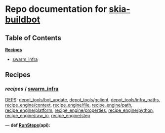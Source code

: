 <!--- AUTOGENERATED BY `./recipes.py test train` -->
# Repo documentation for [skia-buildbot]()
## Table of Contents

**[Recipes](#Recipes)**
  * [swarm_infra](#recipes-swarm_infra)
## Recipes

### *recipes* / [swarm\_infra](/infra/bots/recipes/swarm_infra.py)

[DEPS](/infra/bots/recipes/swarm_infra.py#13): [depot\_tools/bot\_update][depot_tools/recipe_modules/bot_update], [depot\_tools/gclient][depot_tools/recipe_modules/gclient], [depot\_tools/infra\_paths][depot_tools/recipe_modules/infra_paths], [recipe\_engine/context][recipe_engine/recipe_modules/context], [recipe\_engine/file][recipe_engine/recipe_modules/file], [recipe\_engine/path][recipe_engine/recipe_modules/path], [recipe\_engine/platform][recipe_engine/recipe_modules/platform], [recipe\_engine/properties][recipe_engine/recipe_modules/properties], [recipe\_engine/python][recipe_engine/recipe_modules/python], [recipe\_engine/raw\_io][recipe_engine/recipe_modules/raw_io], [recipe\_engine/step][recipe_engine/recipe_modules/step]

&mdash; **def [RunSteps](/infra/bots/recipes/swarm_infra.py#31)(api):**

[depot_tools/recipe_modules/bot_update]: https://chromium.googlesource.com/chromium/tools/depot_tools.git/+/43d3bb888697ac7c36cd90ed6b43f8d465f27769/recipes/README.recipes.md#recipe_modules-bot_update
[depot_tools/recipe_modules/gclient]: https://chromium.googlesource.com/chromium/tools/depot_tools.git/+/43d3bb888697ac7c36cd90ed6b43f8d465f27769/recipes/README.recipes.md#recipe_modules-gclient
[depot_tools/recipe_modules/infra_paths]: https://chromium.googlesource.com/chromium/tools/depot_tools.git/+/43d3bb888697ac7c36cd90ed6b43f8d465f27769/recipes/README.recipes.md#recipe_modules-infra_paths
[recipe_engine/recipe_modules/context]: https://chromium.googlesource.com/infra/luci/recipes-py.git/+/89de9b614d19f40ca3659686ca4a9718cc0cbc83/README.recipes.md#recipe_modules-context
[recipe_engine/recipe_modules/file]: https://chromium.googlesource.com/infra/luci/recipes-py.git/+/89de9b614d19f40ca3659686ca4a9718cc0cbc83/README.recipes.md#recipe_modules-file
[recipe_engine/recipe_modules/path]: https://chromium.googlesource.com/infra/luci/recipes-py.git/+/89de9b614d19f40ca3659686ca4a9718cc0cbc83/README.recipes.md#recipe_modules-path
[recipe_engine/recipe_modules/platform]: https://chromium.googlesource.com/infra/luci/recipes-py.git/+/89de9b614d19f40ca3659686ca4a9718cc0cbc83/README.recipes.md#recipe_modules-platform
[recipe_engine/recipe_modules/properties]: https://chromium.googlesource.com/infra/luci/recipes-py.git/+/89de9b614d19f40ca3659686ca4a9718cc0cbc83/README.recipes.md#recipe_modules-properties
[recipe_engine/recipe_modules/python]: https://chromium.googlesource.com/infra/luci/recipes-py.git/+/89de9b614d19f40ca3659686ca4a9718cc0cbc83/README.recipes.md#recipe_modules-python
[recipe_engine/recipe_modules/raw_io]: https://chromium.googlesource.com/infra/luci/recipes-py.git/+/89de9b614d19f40ca3659686ca4a9718cc0cbc83/README.recipes.md#recipe_modules-raw_io
[recipe_engine/recipe_modules/step]: https://chromium.googlesource.com/infra/luci/recipes-py.git/+/89de9b614d19f40ca3659686ca4a9718cc0cbc83/README.recipes.md#recipe_modules-step
